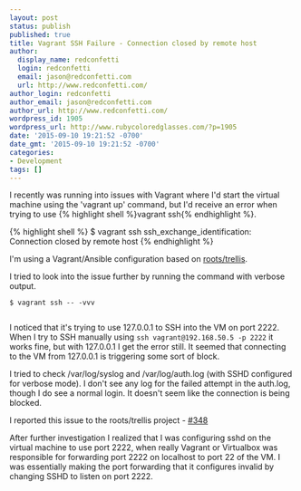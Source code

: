 ```yaml
---
layout: post
status: publish
published: true
title: Vagrant SSH Failure - Connection closed by remote host
author:
  display_name: redconfetti
  login: redconfetti
  email: jason@redconfetti.com
  url: http://www.redconfetti.com/
author_login: redconfetti
author_email: jason@redconfetti.com
author_url: http://www.redconfetti.com/
wordpress_id: 1905
wordpress_url: http://www.rubycoloredglasses.com/?p=1905
date: '2015-09-10 19:21:52 -0700'
date_gmt: '2015-09-10 19:21:52 -0700'
categories:
- Development
tags: []
---
```

<p>
  I recently was running into issues with Vagrant where I'd start the virtual machine using the 'vagrant up' command, 
  but I'd receive an error when trying to use {% highlight shell %}vagrant ssh{% endhighlight %}.
</p>

{% highlight shell %}
$ vagrant ssh
ssh_exchange_identification: Connection closed by remote host
{% endhighlight %}

<p>
  I'm using a Vagrant/Ansible configuration based on <a href="https://github.com/roots/trellis/" target="_blank">roots/trellis</a>.
</p>
<p>I tried to look into the issue further by running the command with verbose output.</p>
<pre><code>$ vagrant ssh -- -vvv<br />
</code></pre></p>
<p>I noticed that it's trying to use 127.0.0.1 to SSH into the VM on port 2222. When I try to SSH manually using <code>ssh vagrant@192.168.50.5 -p 2222</code> it works fine, but with 127.0.0.1 I get the error still. It seemed that connecting to the VM from 127.0.0.1 is triggering some sort of block.</p>
<p>I tried to check /var/log/syslog and /var/log/auth.log (with SSHD configured for verbose mode). I don't see any log for the failed attempt in the auth.log, though I do see a normal login. It doesn't seem like the connection is being blocked.</p>
<p>I reported this issue to the roots/trellis project - <a href="https://github.com/roots/trellis/issues/348">#348</a></p>
<p>After further investigation I realized that I was configuring sshd on the virtual machine to use port 2222, when really Vagrant or Virtualbox was responsible for forwarding port 2222 on localhost to port 22 of the VM. I was essentially making the port forwarding that it configures invalid by changing SSHD to listen on port 2222.</p>
